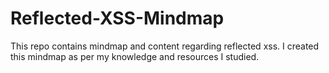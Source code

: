 # Reflected-XSS-Mindmap
This repo contains mindmap and content regarding reflected xss.
I created this mindmap as per my knowledge and resources I studied.
